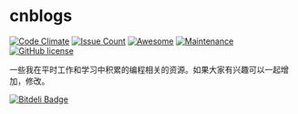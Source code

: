 # cnblogs

[![Code Climate](https://codeclimate.com/github/jiangxincode/cnblogs/badges/gpa.svg)](https://codeclimate.com/github/jiangxincode/cnblogs)
[![Issue Count](https://codeclimate.com/github/jiangxincode/cnblogs/badges/issue_count.svg)](https://codeclimate.com/github/jiangxincode/cnblogs)
[![Awesome](https://cdn.rawgit.com/sindresorhus/awesome/d7305f38d29fed78fa85652e3a63e154dd8e8829/media/badge.svg)](https://github.com/sindresorhus/awesome)
[![Maintenance](https://img.shields.io/maintenance/yes/2016.svg)](https://github.com/jiangxincode/cnblogs)
[![GitHub license](https://img.shields.io/github/license/mashape/apistatus.svg)](http://mit-license.org/)

一些我在平时工作和学习中积累的编程相关的资源。如果大家有兴趣可以一起增加，修改。


[![Bitdeli Badge](https://d2weczhvl823v0.cloudfront.net/jiangxincode/cnblogs/trend.png)](https://bitdeli.com/free "Bitdeli Badge")

